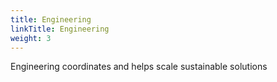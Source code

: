 ```yaml
---
title: Engineering
linkTitle: Engineering
weight: 3
---
```


Engineering coordinates and helps scale sustainable solutions


